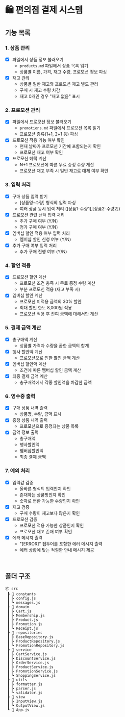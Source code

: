 # 🛍 편의점 결제 시스템

## 기능 목록
### 1. 상품 관리
- [x] 파일에서 상품 정보 불러오기
    - `products.md` 파일에서 상품 목록 읽기
    - 상품별 이름, 가격, 재고 수량, 프로모션 정보 파싱
- [x] 재고 관리
    - 상품별 일반 재고와 프로모션 재고 별도 관리
    - 구매 시 재고 수량 차감
    - 재고 0개인 경우 "재고 없음" 표시

### 2. 프로모션 관리
- [x] 파일에서 프로모션 정보 불러오기
    - `promotions.md` 파일에서 프로모션 목록 읽기
    - 프로모션 종류(1+1, 2+1 등) 파싱
- [x] 프로모션 적용 가능 여부 확인
    - 현재 날짜가 프로모션 기간에 포함되는지 확인
    - 프로모션 재고 여부 확인
- [x] 프로모션 혜택 계산
    - N+1 프로모션에 따른 무료 증정 수량 계산
    - 프로모션 재고 부족 시 일반 재고로 대체 여부 확인

### 3. 입력 처리
- [x] 구매 상품 입력 받기
    - [상품명-수량] 형식의 입력 파싱
    - 여러 상품 동시 입력 처리 ([상품1-수량1],[상품2-수량2])
- [x] 프로모션 관련 선택 입력 처리
    - 추가 구매 여부 (Y/N)
    - 정가 구매 여부 (Y/N)
- [x] 멤버십 할인 적용 여부 입력 처리
    - 멤버십 할인 신청 여부 (Y/N)
- [x] 추가 구매 여부 입력 처리
    - 추가 구매 진행 여부 (Y/N)

### 4. 할인 적용
- [x] 프로모션 할인 계산
    - 프로모션 조건 충족 시 무료 증정 수량 계산
    - 부분 프로모션 적용 (재고 부족 시)
- [x] 멤버십 할인 계산
    - 프로모션 미적용 금액의 30% 할인
    - 최대 할인 한도 8,000원 적용
    - 프로모션 적용 후 잔여 금액에 대해서만 계산

### 5. 결제 금액 계산
- [x] 총구매액 계산
    - 상품별 가격과 수량을 곱한 금액의 합계
- [x] 행사 할인액 계산
    - 프로모션으로 인한 할인 금액 계산
- [x] 멤버십 할인액 계산
    - 조건에 따른 멤버십 할인 금액 계산
- [x] 최종 결제 금액 계산
    - 총구매액에서 각종 할인액을 차감한 금액

### 6. 영수증 출력
- [x] 구매 상품 내역 출력
    - 상품명, 수량, 금액 표시
- [x] 증정 상품 내역 출력
    - 프로모션으로 증정되는 상품 목록
- [x] 금액 정보 출력
    - 총구매액
    - 행사할인액
    - 멤버십할인액
    - 최종 결제 금액

### 7. 예외 처리
- [x] 입력값 검증
    - 올바른 형식의 입력인지 확인
    - 존재하는 상품명인지 확인
    - 숫자로 변환 가능한 수량인지 확인
- [x] 재고 검증
    - 구매 수량이 재고보다 많은지 확인
- [x] 프로모션 검증
    - 프로모션 적용 가능한 상품인지 확인
    - 프로모션 재고 존재 여부 확인
- [x] 에러 메시지 출력
    - "[ERROR]" 접두어를 포함한 에러 메시지 출력
    - 에러 상황에 맞는 적절한 안내 메시지 제공

<br>

## 폴더 구조
```
📦 src
 ┣ 📂 constants
 ┃ ┣ config.js
 ┃ ┗ messages.js
 ┣ 📂 domain
 ┃ ┣ Cart.js
 ┃ ┣ Membership.js
 ┃ ┣ Product.js
 ┃ ┣ Promotion.js
 ┃ ┗ Receipt.js
 ┣ 📂 repositories
 ┃ ┣ BaseRepository.js
 ┃ ┣ ProductRepository.js
 ┃ ┗ PromotionRepository.js
 ┣ 📂 service
 ┃ ┣ CartService.js
 ┃ ┣ DiscountService.js
 ┃ ┣ OrderService.js
 ┃ ┣ ProductService.js
 ┃ ┣ PromotionService.js
 ┃ ┗ ShoppingService.js
 ┣ 📂 utils
 ┃ ┣ formatter.js
 ┃ ┣ parser.js
 ┃ ┗ validator.js
 ┣ 📂 view
 ┃ ┣ InputView.js
 ┃ ┗ OutputView.js
 ┗ 📜 App.js
```